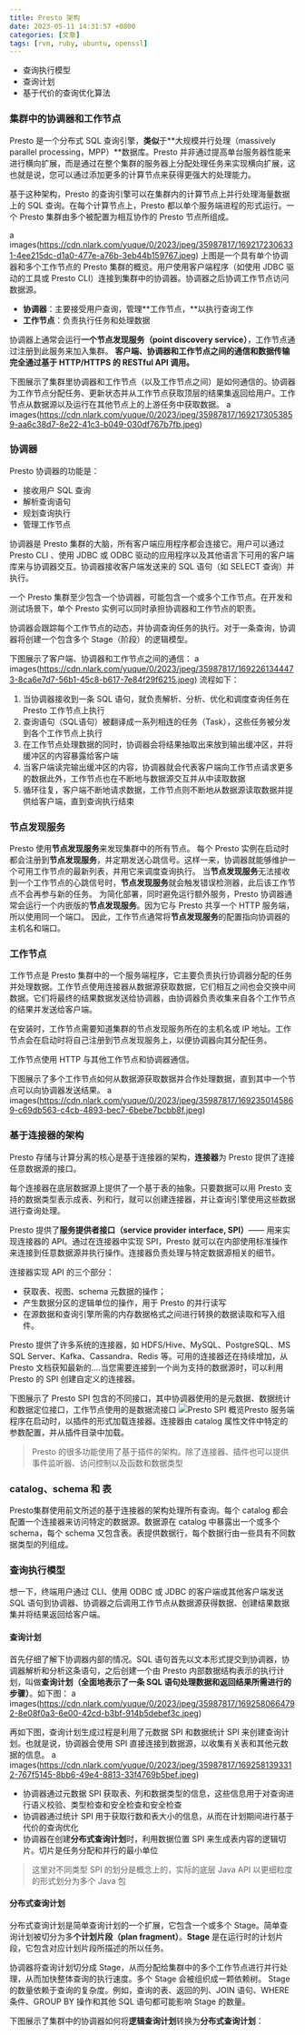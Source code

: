 ```yaml
---
title: Presto 架构
date: 2023-05-11 14:31:57 +0800
categories: [文章]
tags: [rvm, ruby, ubuntu, openssl] 
---
```



- 查询执行模型
- 查询计划
- 基于代价的查询优化算法
### 集群中的协调器和工作节点
Presto 是一个分布式 SQL 查询引擎，**类似**于**大规模并行处理（massively parallel processing，MPP）**数据库。Presto 并非通过提高单台服务器性能来进行横向扩展，而是通过在整个集群的服务器上分配处理任务来实现横向扩展，这也就是说，您可以通过添加更多的计算节点来获得更强大的处理能力。

基于这种架构，Presto 的查询引擎可以在集群内的计算节点上并行处理海量数据上的 SQL 查询。在每个计算节点上，Presto 都以单个服务端进程的形式运行。一个 Presto 集群由多个被配置为相互协作的 Presto 节点所组成。

a  images(https://cdn.nlark.com/yuque/0/2023/jpeg/35987817/1692172306331-4ee215dc-d1a0-477e-a76b-3eb44b159767.jpeg)
上图是一个具有单个协调器和多个工作节点的 Presto 集群的概览。用户使用客户端程序（如使用 JDBC 驱动的工具或 Presto CLI）连接到集群中的协调器。协调器之后协调工作节点访问数据源。

- **协调器**：主要接受用户查询，管理**工作节点，**以执行查询工作
- **工作节点**：负责执行任务和处理数据

协调器上通常会运行**一个节点发现服务（point discovery service）**，工作节点通过注册到此服务来加入集群。
**客户端、协调器和工作节点之间的通信和数据传输完全通过基于 HTTP/HTTPS 的 RESTful API 调用。**

下图展示了集群里协调器和工作节点（以及工作节点之间）是如何通信的。协调器为工作节点分配任务、更新状态并从工作节点获取顶层的结果集返回给用户。工作节点从数据源以及运行在其他节点上的上游任务中获取数据。
a  images(https://cdn.nlark.com/yuque/0/2023/jpeg/35987817/1692173053859-aa6c38d7-8e22-41c3-b049-030df767b7fb.jpeg)
### 协调器
Presto 协调器的功能是：

- 接收用户 SQL 查询
- 解析查询语句
- 规划查询执行
- 管理工作节点

协调器是 Presto 集群的大脑，所有客户端应用程序都会连接它。用户可以通过 Presto CLI 、使用 JDBC 或 ODBC 驱动的应用程序以及其他语言下可用的客户端库来与协调器交互。协调器接收客户端发送来的 SQL 语句（如 SELECT 查询）并执行。

一个 Presto 集群至少包含一个协调器，可能包含一个或多个工作节点。在开发和测试场景下，单个 Presto 实例可以同时承担协调器和工作节点的职责。

协调器会跟踪每个工作节点的动态，并协调查询任务的执行。对于一条查询，协调器将创建一个包含多个 Stage（阶段）的逻辑模型。

下图展示了客户端、协调器和工作节点之间的通信：
a  images(https://cdn.nlark.com/yuque/0/2023/jpeg/35987817/1692261344473-8ca6e7d7-56b1-45c8-b617-7e84f29f6215.jpeg)
流程如下：

1. 当协调器接收到一条 SQL 语句，就负责解析、分析、优化和调度查询任务在 Presto 工作节点上执行
2. 查询语句（SQL语句）被翻译成一系列相连的任务（Task），这些任务被分发到各个工作节点上执行
3. 在工作节点处理数据的同时，协调器会将结果抽取出来放到输出缓冲区，并将缓冲区的内容暴露给客户端
4. 当客户端读完输出缓冲区的内容，协调器就会代表客户端向工作节点请求更多的数据此外，工作节点也在不断地与数据源交互并从中读取数据
5. 循环往复，客户端不断地请求数据，工作节点则不断地从数据源读取数据并提供给客户端，直到查询执行结束
### 节点发现服务
Presto 使用**节点发现服务**来发现集群中的所有节点。
每个 Presto 实例在启动时都会注册到**节点发现服务**，并定期发送心跳信号。这样一来，协调器就能够维护一个可用工作节点的最新列表，并用它来调度查询执行。
当**节点发现服务**无法接收到一个工作节点的心跳信号时，**节点发现服务**就会触发错误检测器，此后该工作节点不会再参与新的任务。
为简化部署，同时避免运行额外服务，Presto 协调器通常会运行一个内嵌版的**节点发现服务**。因为它与 Presto 共享一个 HTTP 服务端，所以使用同一个端口。
因此，工作节点通常将**节点发现服务**的配置指向协调器的主机名和端口。
### 工作节点
工作节点是 Presto 集群中的一个服务端程序，它主要负责执行协调器分配的任务并处理数据。工作节点使用连接器从数据源获取数据，它们相互之间也会交换中间数据。它们将最终的结果数据发送给协调器，由协调器负责收集来自各个工作节点的结果并发送给客户端。

在安装时，工作节点需要知道集群的节点发现服务所在的主机名或 IP 地址。工作节点会在启动时将自己注册到节点发现服务上，以便协调器向其分配任务。

工作节点使用 HTTP 与其他工作节点和协调器通信。

下图展示了多个工作节点如何从数据源获取数据并合作处理数据，直到其中一个节点可以向协调器发送结果。
a  images(https://cdn.nlark.com/yuque/0/2023/jpeg/35987817/1692350145869-c69db563-c4cb-4893-bec7-6bebe7bcbb8f.jpeg)
### 基于连接器的架构
Presto 存储与计算分离的核心是基于连接器的架构，**连接器**为 Presto 提供了连接任意数据源的接口。

每个连接器在底层数据源上提供了一个基于表的抽象。只要数据可以用 Presto 支持的数据类型表示成表、列和行，就可以创建连接器，并让查询引擎使用这些数据进行查询处理。

Presto 提供了**服务提供者接口（service provider interface, SPI）**—— 用来实现连接器的 API。通过在连接器中实现 SPI，Presto 就可以在内部使用标准操作来连接到任意数据源并执行操作。连接器负责处理与特定数据源相关的细节。

连接器实现 API 的三个部分：

- 获取表、视图、schema 元数据的操作；
- 产生数据分区的逻辑单位的操作，用于 Presto 的并行读写
- 在源数据和查询引擎所需的内存数据格式之间进行转换的数据读取和写入组件。

Presto 提供了许多系统的连接器，如 HDFS/Hive、MySQL、PostgreSQL、MS SQL Server、Kafka、Cassandra、Redis 等。可用的连接器还在持续增加，从 Presto 文档获知最新的....当您需要连接到一个尚为支持的数据源时，可以利用 Presto 的 SPI 创建自定义的连接器。

下图展示了 Presto SPI 包含的不同接口，其中协调器使用的是元数据、数据统计和数据定位接口，工作节点使用的是数据流接口
![Presto SPI 概览](https://cdn.nlark.com/yuque/0/2023/png/35987817/1692578925550-ed250d68-7eeb-4e91-9c52-22c2083e5180.png#averageHue=%234b4c4b&clientId=u2d39a7ac-2930-4&from=paste&height=345&id=ua68886a6&originHeight=345&originWidth=1504&originalType=binary&ratio=1&rotation=0&showTitle=true&size=94026&status=done&style=none&taskId=ub00c6d2e-1bd6-415d-a859-c0caf794358&title=Presto%20SPI%20%E6%A6%82%E8%A7%88&width=1504 "Presto SPI 概览")Presto 服务端程序在启动时，以插件的形式加载连接器。连接器由 catalog 属性文件中特定的参数配置，并从插件目录中加载。
> Presto 的很多功能使用了基于插件的架构。除了连接器、插件也可以提供事件监听器、访问控制以及函数和数据类型

### catalog、schema 和 表
Presto集群使用前文所述的基于连接器的架构处理所有查询。每个 catalog 都会配置一个连接器来访问特定的数据源。数据源在 catalog 中暴露出一个或多个 schema，每个 schema 又包含表。表提供数据行，每个数据行由一些具有不同数据类型的列组成。

### 查询执行模型
想一下，终端用户通过 CLI、使用 ODBC 或 JDBC 的客户端或其他客户端发送 SQL 语句到协调器、协调器之后调用工作节点从数据源获得数据、创建结果数据集并将结果返回给客户端。
#### 查询计划
首先仔细了解下协调器内部的情况。SQL 语句首先以文本形式提交到协调器，协调器解析和分析这条语句，之后创建一个由 Presto 内部数据结构表示的执行计划，叫做**查询计划（全面地表示了一条 SQL 语句处理数据和返回结果所需进行的步骤）**。如下图：
a  images(https://cdn.nlark.com/yuque/0/2023/jpeg/35987817/1692580664792-8e08f0a3-6e00-42cd-b3bf-914b5debef3c.jpeg)

再如下图，查询计划生成过程是利用了元数据 SPI 和数据统计 SPI 来创建查询计划。也就是说，协调器会使用 SPI 直接连接到数据源，以收集有关表和其他元数据的信息。
a  images(https://cdn.nlark.com/yuque/0/2023/jpeg/35987817/1692581393312-767f5145-8bb6-49e4-8813-33f4769b5bef.jpeg)

- 协调器通过元数据 SPI 获取表、列和数据类型的信息，这些信息用于对查询进行语义校验、类型检查和安全检查和安全检查
- 协调器通过统计 SPI 用于获取行数和表大小的信息，从而在计划期间进行基于代价的查询优化
- 协调器在创建**分布式查询计划**时，利用数据位置 SPI 来生成表内容的逻辑切片。切片是任务分配和并行的最小单位
> 这里对不同类型 SPI 的划分是概念上的，实际的底层 Java API 以更细粒度的形式划分为多个 Java 包

#### 分布式查询计划
分布式查询计划是简单查询计划的一个扩展，它包含一个或多个  Stage。简单查询计划被切分为多**个计划片段（plan fragment）**。**Stage** 是在运行时的计划片段，它包含对应计划片段所描述的所以任务。

协调器将查询计划切分成 Stage，从而分配给集群中的多个工作节点进行并行处理，从而加快整体查询的执行速度。多个 Stage 会被组织成一颗依赖树。
Stage 的数量依赖于查询的复杂度。例如，查询的表、返回的列、JOIN 语句、WHERE 条件、GROUP BY 操作和其他 SQL 语句都可能影响 Stage 的数量。

下图展示了集群中的协调器如何将**逻辑查询计划**转换为**分布式查询计划**：
